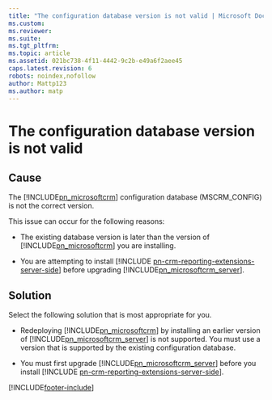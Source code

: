 ```yaml
---
title: "The configuration database version is not valid | Microsoft Docs"
ms.custom: 
ms.reviewer: 
ms.suite: 
ms.tgt_pltfrm: 
ms.topic: article
ms.assetid: 021bc738-4f11-4442-9c2b-e49a6f2aee45
caps.latest.revision: 6
robots: noindex,nofollow
author: Mattp123
ms.author: matp
---
```

# The configuration database version is not valid

## Cause
  
 The [!INCLUDE[pn_microsoftcrm](../includes/pn-microsoftcrm.md)] configuration database (MSCRM_CONFIG) is not the correct version.  
  
 This issue can occur for the following reasons:  
  
-   The existing database version is later than the version of [!INCLUDE[pn_microsoftcrm](../includes/pn-microsoftcrm.md)] you are installing.  
  
-   You are attempting to install [!INCLUDE [pn-crm-reporting-extensions-server-side](../includes/pn-crm-reporting-extensions-server-side.md)] before upgrading [!INCLUDE[pn_microsoftcrm_server](../includes/pn-microsoftcrm-server.md)].  
  
## Solution
  
 Select the following solution that is most appropriate for you.  
  
-   Redeploying [!INCLUDE[pn_microsoftcrm](../includes/pn-microsoftcrm.md)] by installing an earlier version of [!INCLUDE[pn_microsoftcrm_server](../includes/pn-microsoftcrm-server.md)] is not supported. You must use a version that is supported by the existing configuration database.  
  
-   You must first upgrade [!INCLUDE[pn_microsoftcrm_server](../includes/pn-microsoftcrm-server.md)] before you install [!INCLUDE [pn-crm-reporting-extensions-server-side](../includes/pn-crm-reporting-extensions-server-side.md)].



[!INCLUDE[footer-include](../../../includes/footer-banner.md)]